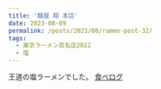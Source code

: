 ```yaml
---
title: '麺屋 翔 本店'
date: 2023-08-09
permalink: /posts/2023/08/ramen-post-32/
tags:
  - 東京ラーメン百名店2022
  - 塩
---
```


王道の塩ラーメンでした。
[食べログ](https://tabelog.com/tokyo/A1304/A130401/13040181/)
